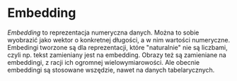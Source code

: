 # Embedding
*Embedding* to reprezentacja numeryczna danych. Można to sobie wyobrazić jako wektor o konkretnej długości, a w nim wartości numeryczne. Embedingi tworzone są dla reprezentacji, które "naturalnie" nie są liczbami, czyli np. tekst zamieniany jest na embedding. Obrazy też są zamieniane na embeddingi, z racji ich ogromnej wielowymiarowości.
Ale obecnie embeddingi są stosowane wszędzie, nawet na danych tabelarycznych.